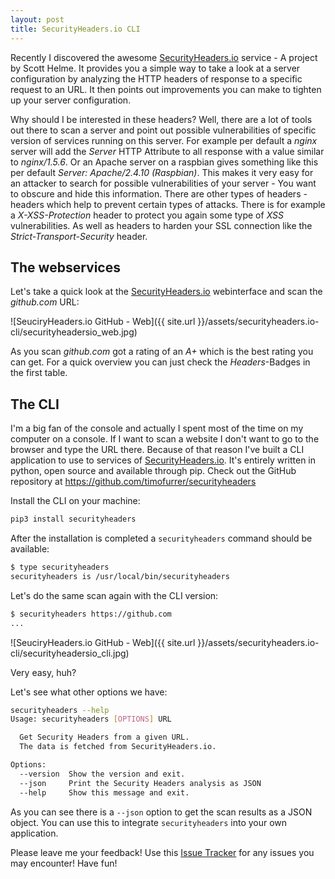 ```yaml
---
layout: post
title: SecurityHeaders.io CLI
---
```

Recently I discovered the awesome [SecurityHeaders.io][securityheadersio] service - A project by Scott Helme.
It provides you a simple way to take a look at a server configuration by analyzing the HTTP headers of response to a specific request to an URL. It then points out improvements you can make to tighten up your server configuration.

Why should I be interested in these headers? Well, there are a lot of tools out there to scan a server and point out possible vulnerabilities of specific version of services running on this server. For example per default a *nginx* server will add the *Server* HTTP Attribute to all response with a value similar to *nginx/1.5.6*. Or an Apache server on a raspbian gives something like this per default *Server: Apache/2.4.10 (Raspbian)*. This makes it very easy for an attacker to search for possible vulnerabilities of your server - You want to obscure and hide this information.
There are other types of headers - headers which help to prevent certain types of attacks. There is for example a *X-XSS-Protection* header to protect you again some type of *XSS* vulnerabilities. As well as headers to harden your SSL connection like the *Strict-Transport-Security* header.

## The webservices

Let's take a quick look at the [SecurityHeaders.io][securityheadersio] webinterface and scan the *github.com* URL:

![SeuciryHeaders.io GitHub - Web]({{ site.url }}/assets/securityheaders.io-cli/securityheadersio_web.jpg)


As you scan *github.com* got a rating of an *A+* which is the best rating you can get. For a quick overview you can just check the *Headers*-Badges in the first table.

## The CLI

I'm a big fan of the console and actually I spent most of the time on my computer on a console. If I want to scan a website I don't want to go to the browser and type the URL there. Because of that reason I've built a CLI application to use to services of [SecurityHeaders.io][securityheadersio]. It's entirely written in python, open source and available through pip. Check out the GitHub repository at https://github.com/timofurrer/securityheaders

Install the CLI on your machine:

```bash
pip3 install securityheaders
```

After the installation is completed a `securityheaders` command should be available:

```bash
$ type securityheaders
securityheaders is /usr/local/bin/securityheaders
```

Let's do the same scan again with the CLI version:

```bash
$ securityheaders https://github.com
...
```

![SeuciryHeaders.io GitHub - Web]({{ site.url }}/assets/securityheaders.io-cli/securityheadersio_cli.jpg)

Very easy, huh?

Let's see what other options we have:

```bash
securityheaders --help
Usage: securityheaders [OPTIONS] URL

  Get Security Headers from a given URL.
  The data is fetched from SecurityHeaders.io.

Options:
  --version  Show the version and exit.
  --json     Print the Security Headers analysis as JSON
  --help     Show this message and exit.
```

As you can see there is a `--json` option to get the scan results as a JSON object. You can use this to integrate `securityheaders` into your own application.


Please leave me your feedback! Use this [Issue Tracker][issues] for any issues you may encounter! Have fun!

[securityheadersio]: https://securityheaders.io
[issues]: https://github.com/timofurrer/securityheaders/issues
